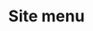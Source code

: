 ---
title: Site menu
layout: "layouts/documentation.njk"
eleventyNavigation:
  key: sitemenuEN
  title: Site menu - coming soon
  locale: en
  parent: basicEN
  order: 2
  url: null
  hideMain: true
translationKey: "sitemenu"
permalink: false
---